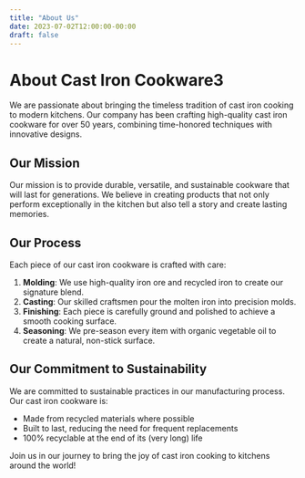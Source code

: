 ```yaml
---
title: "About Us"
date: 2023-07-02T12:00:00-00:00
draft: false
---
```


# About Cast Iron Cookware3

We are passionate about bringing the timeless tradition of cast iron cooking to modern kitchens. Our company has been crafting high-quality cast iron cookware for over 50 years, combining time-honored techniques with innovative designs.

## Our Mission

Our mission is to provide durable, versatile, and sustainable cookware that will last for generations. We believe in creating products that not only perform exceptionally in the kitchen but also tell a story and create lasting memories.

## Our Process

Each piece of our cast iron cookware is crafted with care:

1. **Molding**: We use high-quality iron ore and recycled iron to create our signature blend.
2. **Casting**: Our skilled craftsmen pour the molten iron into precision molds.
3. **Finishing**: Each piece is carefully ground and polished to achieve a smooth cooking surface.
4. **Seasoning**: We pre-season every item with organic vegetable oil to create a natural, non-stick surface.

## Our Commitment to Sustainability

We are committed to sustainable practices in our manufacturing process. Our cast iron cookware is:

- Made from recycled materials where possible
- Built to last, reducing the need for frequent replacements
- 100% recyclable at the end of its (very long) life

Join us in our journey to bring the joy of cast iron cooking to kitchens around the world!